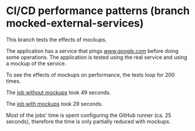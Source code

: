 # CI/CD performance patterns (branch mocked-external-services)

This branch tests the effects of mockups.

The application has a service that pings _www.google.com_ before doing some operations. 
The application is tested using the real service and using a mockup of the service.

To see the effects of mockups on performance, the tests loop for 200 times.


The [job without mockups](https://github.com/franz-program/CICD-Performance-Patterns/actions/runs/16464880153/job/46539727851) took 49 seconds.

The [job with mockups](https://github.com/franz-program/CICD-Performance-Patterns/actions/runs/16464880153/job/46539727879) took 29 seconds.

Most of the jobs' time is spent configuring the GitHub runner (ca. 25 seconds), therefore the time is only partially reduced with mockups.